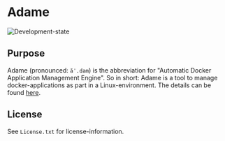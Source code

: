 # Adame

![Development-state](https://img.shields.io/badge/development--state-maintenance%20updates%20only-green)

## Purpose

Adame (pronounced: `ăˈ.dam`) is the abbreviation for "Automatic Docker Application Management Engine". So in short: Adame is a tool to manage docker-applications as part in a Linux-environment.
The details can be found [here](https://github.com/anionDev/Adame/tree/main/Adame).

## License

See `License.txt` for license-information.
